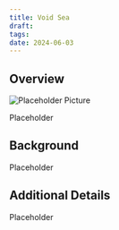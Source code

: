 ```yaml
---
title: Void Sea
draft: 
tags: 
date: 2024-06-03
---
```


## Overview

![Placeholder Picture](https://publish-01.obsidian.md/access/36b98e212e9d73fe1bd4813f96b0fd71/z_Assets/Misc/ImagePlaceholder.png)  

Placeholder

## Background

Placeholder

## Additional Details

Placeholder